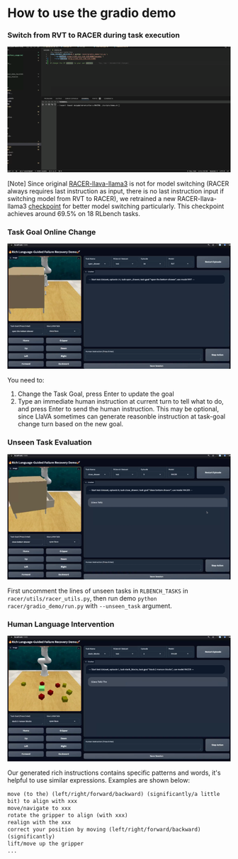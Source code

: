 # How to use the gradio demo

### Switch from RVT to RACER during task execution
[![YouTube Video](../assets/rvt2racer.png)](https://www.youtube.com/watch?v=fKy6-x9fWJE)


[Note] Since original [RACER-llava-llama3](https://huggingface.co/Yinpei/racer-llava-llama3-lora-rich) is not for model switching (RACER always requires last instruction as input, there is no last instruction input if switching model from RVT to RACER), we retrained a new RACER-llava-llama3 [checkpoint](https://huggingface.co/Yinpei/racer-llava-llama3-lora-rich-betterswitch) for better model switching particularly. This checkpoint achieves around 69.5% on 18 RLbench tasks.



### Task Goal Online Change


[![YouTube Video](../assets/goal_change.png)](https://www.youtube.com/watch?v=RaBJL-6EOlE)

You need to:
1. Change the Task Goal, press Enter to update the goal
2. Type an immediate human instruction at current turn to tell what to do, and press Enter to send the human instruction. This may be optional, since LlaVA sometimes can generate reasonble instruction at task-goal change turn based on the new goal.


### Unseen Task Evaluation
[![YouTube Video](../assets/unseen.png)](https://www.youtube.com/watch?v=bAa7MTSkMjY)

First uncomment the lines of unseen tasks in `RLBENCH_TASKS` in  `racer/utils/racer_utils.py`, then run demo `python racer/gradio_demo/run.py` with `--unseen_task` argument.

### Human Language Intervention
[![YouTube Video](../assets/human_intervene.png)](https://www.youtube.com/watch?v=G7Fz2DDyjWA)

Our generated rich instructions contains specific patterns and words, it's helpful to use similar expressions. Examples are shown below:
```
move (to the) (left/right/forward/backward) (significantly/a little bit) to align with xxx
move/navigate to xxx
rotate the gripper to align (with xxx)
realign with the xxx
correct your position by moving (left/right/forward/backward) (significantly)
lift/move up the gripper
...
```




